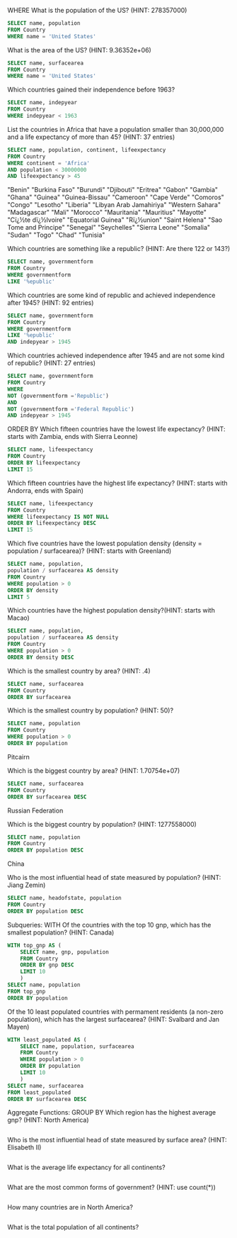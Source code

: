 WHERE
What is the population of the US? (HINT: 278357000)
```sql
SELECT name, population
FROM Country
WHERE name = 'United States'
```
What is the area of the US? (HINT: 9.36352e+06)
```sql
SELECT name, surfacearea
FROM Country
WHERE name = 'United States'
```
Which countries gained their independence before 1963?
```sql
SELECT name, indepyear
FROM Country
WHERE indepyear < 1963
```
List the countries in Africa that have a population smaller than 30,000,000 and a life expectancy of more than 45? (HINT: 37 entries)
```sql
SELECT name, population, continent, lifeexpectancy
FROM Country
WHERE continent = 'Africa'
AND population < 30000000
AND lifeexpectancy > 45
```
"Benin"
"Burkina Faso"
"Burundi"
"Djibouti"
"Eritrea"
"Gabon"
"Gambia"
"Ghana"
"Guinea"
"Guinea-Bissau"
"Cameroon"
"Cape Verde"
"Comoros"
"Congo"
"Lesotho"
"Liberia"
"Libyan Arab Jamahiriya"
"Western Sahara"
"Madagascar"
"Mali"
"Morocco"
"Mauritania"
"Mauritius"
"Mayotte"
"Cï¿½te dï¿½Ivoire"
"Equatorial Guinea"
"Rï¿½union"
"Saint Helena"
"Sao Tome and Principe"
"Senegal"
"Seychelles"
"Sierra Leone"
"Somalia"
"Sudan"
"Togo"
"Chad"
"Tunisia"

Which countries are something like a republic? (HINT: Are there 122 or 143?)
```sql
SELECT name, governmentform
FROM Country
WHERE governmentform
LIKE '%epublic'
```
Which countries are some kind of republic and achieved independence after 1945? (HINT: 92 entries)
```sql
SELECT name, governmentform
FROM Country
WHERE governmentform
LIKE '%epublic'
AND indepyear > 1945
```
Which countries achieved independence after 1945 and are not some kind of republic? (HINT: 27 entries)
```sql
SELECT name, governmentform
FROM Country
WHERE
NOT (governmentform ='Republic')
AND
NOT (governmentform ='Federal Republic')
AND indepyear > 1945
```
ORDER BY
Which fifteen countries have the lowest life expectancy? (HINT: starts with Zambia, ends with Sierra Leonne)
```sql
SELECT name, lifeexpectancy
FROM Country
ORDER BY lifeexpectancy
LIMIT 15
```

Which fifteen countries have the highest life expectancy? (HINT: starts with Andorra, ends with Spain)
```sql
SELECT name, lifeexpectancy
FROM Country
WHERE lifeexpectancy IS NOT NULL
ORDER BY lifeexpectancy DESC
LIMIT 15
```

Which five countries have the lowest population density (density = population / surfacearea)? (HINT: starts with Greenland)
```sql
SELECT name, population,
population / surfacearea AS density
FROM Country
WHERE population > 0
ORDER BY density
LIMIT 5
```

Which countries have the highest population density?(HINT: starts with Macao)
```sql
SELECT name, population,
population / surfacearea AS density
FROM Country
WHERE population > 0
ORDER BY density DESC
```

Which is the smallest country by area? (HINT: .4)
```sql
SELECT name, surfacearea
FROM Country
ORDER BY surfacearea
```

Which is the smallest country by population? (HINT: 50)?
```sql
SELECT name, population
FROM Country
WHERE population > 0
ORDER BY population
```
Pitcairn

Which is the biggest country by area? (HINT: 1.70754e+07)
```sql
SELECT name, surfacearea
FROM Country
ORDER BY surfacearea DESC
```
Russian Federation

Which is the biggest country by population? (HINT: 1277558000)
```sql
SELECT name, population
FROM Country
ORDER BY population DESC
```
China

Who is the most influential head of state measured by population? (HINT: Jiang Zemin)
```sql
SELECT name, headofstate, population
FROM Country
ORDER BY population DESC
```

Subqueries: WITH
Of the countries with the top 10 gnp, which has the smallest population? (HINT: Canada)
```sql
WITH top_gnp AS (
	SELECT name, gnp, population
	FROM Country
	ORDER BY gnp DESC
	LIMIT 10
	)
SELECT name, population
FROM top_gnp
ORDER BY population
```

Of the 10 least populated countries with permament residents (a non-zero population), which has the largest surfacearea? (HINT: Svalbard and Jan Mayen)
```sql
WITH least_populated AS (
	SELECT name, population, surfacearea
	FROM Country
	WHERE population > 0
	ORDER BY population
	LIMIT 10
	)
SELECT name, surfacearea
FROM least_populated
ORDER BY surfacearea DESC
```


Aggregate Functions: GROUP BY
Which region has the highest average gnp? (HINT: North America)
```sql

```

Who is the most influential head of state measured by surface area? (HINT: Elisabeth II)
```sql

```

What is the average life expectancy for all continents?
```sql

```

What are the most common forms of government? (HINT: use count(*))
```sql

```

How many countries are in North America?
```sql

```

What is the total population of all continents?
